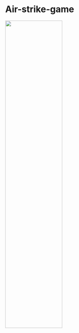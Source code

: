 # Air-strike-game


<img src="https://scontent.fdac5-1.fna.fbcdn.net/v/t1.0-9/10314549_888863764560001_8197575905824834055_n.jpg?oh=15e2a67fda0e94cd7bea21098059c459&oe=5A65DC7A" width="60%" height="50%">
